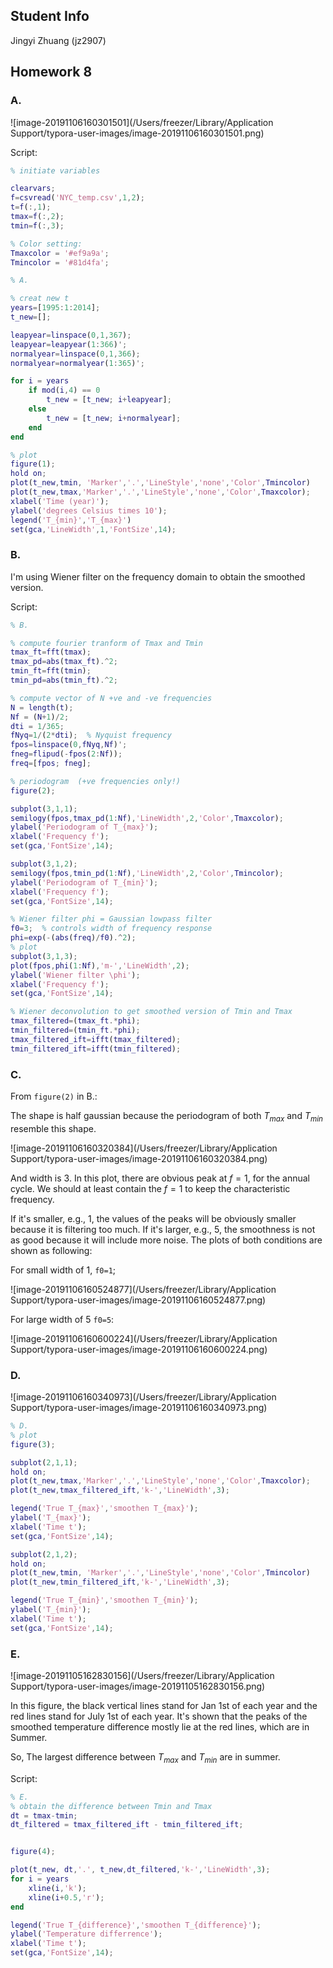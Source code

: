 ## Student Info

Jingyi Zhuang (jz2907)



## Homework 8

### A.

![image-20191106160301501](/Users/freezer/Library/Application Support/typora-user-images/image-20191106160301501.png)

Script:

```matlab
% initiate variables

clearvars;
f=csvread('NYC_temp.csv',1,2);
t=f(:,1);
tmax=f(:,2);
tmin=f(:,3);

% Color setting:
Tmaxcolor = '#ef9a9a';
Tmincolor = '#81d4fa';

% A.

% creat new t
years=[1995:1:2014];
t_new=[];

leapyear=linspace(0,1,367);
leapyear=leapyear(1:366)';
normalyear=linspace(0,1,366);
normalyear=normalyear(1:365)';

for i = years
    if mod(i,4) == 0
        t_new = [t_new; i+leapyear];
    else 
        t_new = [t_new; i+normalyear];
    end
end

% plot
figure(1);
hold on;
plot(t_new,tmin, 'Marker','.','LineStyle','none','Color',Tmincolor)
plot(t_new,tmax,'Marker','.','LineStyle','none','Color',Tmaxcolor);
xlabel('Time (year)');
ylabel('degrees Celsius times 10');
legend('T_{min}','T_{max}')
set(gca,'LineWidth',1,'FontSize',14);
```

### B.

I'm using Wiener filter on the frequency domain to obtain the smoothed version.

Script:

```matlab
% B.

% compute fourier tranform of Tmax and Tmin
tmax_ft=fft(tmax);
tmax_pd=abs(tmax_ft).^2;
tmin_ft=fft(tmin);
tmin_pd=abs(tmin_ft).^2;

% compute vector of N +ve and -ve frequencies
N = length(t);
Nf = (N+1)/2;
dti = 1/365;
fNyq=1/(2*dti);  % Nyquist frequency 
fpos=linspace(0,fNyq,Nf)';
fneg=flipud(-fpos(2:Nf));
freq=[fpos; fneg];

% periodogram  (+ve frequencies only!)
figure(2);

subplot(3,1,1);
semilogy(fpos,tmax_pd(1:Nf),'LineWidth',2,'Color',Tmaxcolor);
ylabel('Periodogram of T_{max}');
xlabel('Frequency f');
set(gca,'FontSize',14);

subplot(3,1,2);
semilogy(fpos,tmin_pd(1:Nf),'LineWidth',2,'Color',Tmincolor);
ylabel('Periodogram of T_{min}');
xlabel('Frequency f');
set(gca,'FontSize',14);

% Wiener filter phi = Gaussian lowpass filter
f0=3;  % controls width of frequency response
phi=exp(-(abs(freq)/f0).^2);
% plot
subplot(3,1,3);
plot(fpos,phi(1:Nf),'m-','LineWidth',2);
ylabel('Wiener filter \phi');
xlabel('Frequency f');
set(gca,'FontSize',14);

% Wiener deconvolution to get smoothed version of Tmin and Tmax
tmax_filtered=(tmax_ft.*phi);
tmin_filtered=(tmin_ft.*phi);
tmax_filtered_ift=ifft(tmax_filtered);
tmin_filtered_ift=ifft(tmin_filtered);
```



### C.

From `figure(2)` in B.:

The shape is half gaussian because the periodogram of both $T_{max}$ and $T_{min}$ resemble this shape. 

![image-20191106160320384](/Users/freezer/Library/Application Support/typora-user-images/image-20191106160320384.png)

And width is 3. In this plot, there are obvious peak at $f=1$, for the annual cycle. We should at least contain the $f = 1$ to keep the characteristic frequency.

If it's smaller, e.g., 1, the values of the peaks will be obviously smaller because it is filtering too much. If it's larger, e.g., 5, the smoothness is not as good because it will include more noise. The plots of both conditions are shown as following:

For small width of 1, `f0=1`;

![image-20191106160524877](/Users/freezer/Library/Application Support/typora-user-images/image-20191106160524877.png)

For large width of 5 `f0=5`:

![image-20191106160600224](/Users/freezer/Library/Application Support/typora-user-images/image-20191106160600224.png)



### D.

![image-20191106160340973](/Users/freezer/Library/Application Support/typora-user-images/image-20191106160340973.png)

```matlab
% D.
% plot
figure(3);

subplot(2,1,1);
hold on;
plot(t_new,tmax,'Marker','.','LineStyle','none','Color',Tmaxcolor);
plot(t_new,tmax_filtered_ift,'k-','LineWidth',3);

legend('True T_{max}','smoothen T_{max}');
ylabel('T_{max}');
xlabel('Time t');
set(gca,'FontSize',14);

subplot(2,1,2);
hold on;
plot(t_new,tmin, 'Marker','.','LineStyle','none','Color',Tmincolor)
plot(t_new,tmin_filtered_ift,'k-','LineWidth',3);

legend('True T_{min}','smoothen T_{min}');
ylabel('T_{min}');
xlabel('Time t');
set(gca,'FontSize',14);
```



### E.

![image-20191105162830156](/Users/freezer/Library/Application Support/typora-user-images/image-20191105162830156.png)

In this figure, the black vertical lines stand for Jan 1st of each year and the red lines stand for July 1st of each year. It's shown that the peaks of the smoothed temperature difference mostly lie at the red lines, which are in Summer.

So, The largest difference between $T_{max}$ and $T_{min}$ are in summer.

Script:

```matlab
% E.
% obtain the difference between Tmin and Tmax
dt = tmax-tmin;
dt_filtered = tmax_filtered_ift - tmin_filtered_ift;


figure(4);

plot(t_new, dt,'.', t_new,dt_filtered,'k-','LineWidth',3);
for i = years
    xline(i,'k');
    xline(i+0.5,'r');
end

legend('True T_{difference}','smoothen T_{difference}');
ylabel('Temperature differrence');
xlabel('Time t');
set(gca,'FontSize',14);
```

